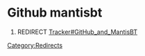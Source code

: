 # Github mantisbt
1.  REDIRECT [Tracker\#GitHub\_and\_MantisBT](Tracker#GitHub_and_MantisBT.md)



[Category:Redirects](Category:Redirects.md)
